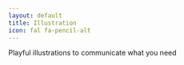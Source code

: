 ```yaml
---
layout: default
title: Illustration
icon: fal fa-pencil-alt
---
```

Playful illustrations to communicate what you need
